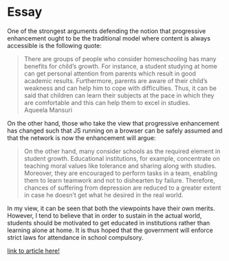 # Essay

One of the strongest arguments defending the notion that progressive enhancement ought to be the traditional model where content is always accessible is the following quote:

> There are groups of people who consider homeschooling has many benefits for child’s growth. For instance, a student studying at home can get personal attention from parents which result in good academic results. Furthermore, parents are aware of their child’s weakness and can help him to cope with difficulties. Thus, it can be said that children can learn their subjects at the pace in which they are comfortable and this can help them to excel in studies.  
> Aqueela Mansuri

On the other hand, those who take the view that progressive enhancement has changed such that JS running on a browser can be safely assumed and that the network is now the enhancement will argue:

> On the other hand, many consider schools as the required element in student growth. Educational institutions, for example, concentrate on teaching moral values like tolerance and sharing along with studies. Moreover, they are encouraged to perform tasks in a team, enabling them to learn teamwork and not to dishearten by failure. Therefore, chances of suffering from depression are reduced to a greater extent in case he doesn’t get what he desired in the real world.  

In my view, it can be seen that both the viewpoints have their own merits. However, I tend to believe that in order to sustain in the actual world, students should be motivated to get educated in institutions rather than learning alone at home. It is thus hoped that the government will enforce strict laws for attendance in school compulsory. 


[link to article here!](https://www.ielts-mentor.com/writing-sample/writing-task-2/1217-teaching-children-at-home-is-best-for-a-child-s-development)